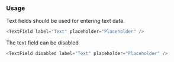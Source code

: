 ### Usage

Text fields should be used for entering text data.

```js
<TextField label="Text" placeholder="Placeholder" />
```

The text field can be disabled

```js
<TextField disabled label="Text" placeholder="Placeholder" />
```
